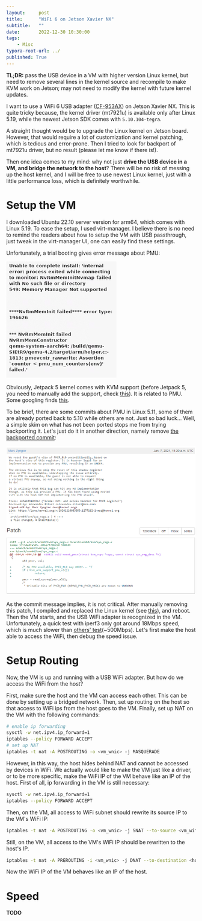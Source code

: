 ```yaml
---
layout:     post
title:      "WiFi 6 on Jetson Xavier NX"
subtitle:   ""
date:       2022-12-30 10:30:00
tags:
    - Misc
typora-root-url: ../
published: True
---
```


**TL;DR:** pass the USB device in a VM with higher version Linux kernel, but need to remove several lines in the kernel source and recompile to make KVM work on Jetson; may not need to modify the kernel with future kernel updates.

I want to use a WiFi 6 USB adapter ([CF-953AX](http://www.comfast.cn/index.php?m=content&c=index&a=show&catid=13&id=149)) on Jetson Xavier NX.
This is quite tricky because, the kernel driver (mt7921u) is available only after Linux 5.19, while the newest Jetson SDK comes with `5.10.104-tegra`.

A straight thought would be to upgrade the Linux kernel on Jetson board.
However, that would require a lot of customization and kernel patching, which is tedious and error-prone.
Then I tried to look for backport of mt7921u driver, but no result (please let me know if there is!).

Then one idea comes to my mind: why not just **drive the USB device in a VM, and bridge the network to the host**?
There will be no risk of messing up the host kernel, and I will be free to use newest Linux kernel, just with a little performance loss, which is definitely worthwhile.

# Setup the VM

I downloaded Ubuntu 22.10 server version for arm64, which comes with Linux 5.19.
To ease the setup, I used virt-manager.
I believe there is no need to remind the readers about how to setup the VM with USB passthrough, just tweak in the virt-manager UI, one can easily find these settings.

Unfortunately, a trial booting gives error message about PMU:

![kvm-pmu-error](/img/posts/kvm-pmu-error.png)

Obviously, Jetpack 5 kernel comes with KVM support (before Jetpack 5, you need to manually add the support, check [this](https://forums.developer.nvidia.com/t/guide-to-enable-kvm-on-the-xavier/119777)).
It is related to PMU.
Some googling finds [this](https://discuss.linuxcontainers.org/t/vms-do-not-start-on-lxd-4-10-4-11-on-aarch64-with-kernel-5-10/10227/7).

To be brief, there are some commits about PMU in Linux 5.11, some of them are already ported back to 5.10 while others are not.
Just so bad luck…
Well, a simple skim on what has not been ported stops me from trying backporting it.
Let's just do it in another direction, namely remove [the backported commit](https://patchwork.kernel.org/project/linux-arm-kernel/patch/20210107112101.2297944-2-maz@kernel.org/):

![kvm-patch](/img/posts/kvm-patch1.png)

As the commit message implies, it is not critical. After manually removing this patch, I compiled and replaced the Linux kernel (see [this](https://github.com/ShengliangD/shengliangd.github.io.git)), and reboot.
Then the VM starts, and the USB WiFi adapter is recognized in the VM.
Unfortunately, a quick test with iperf3 only got around 18Mbps speed, which is much slower than [others' test](https://github.com/morrownr/USB-WiFi/discussions/88)(~500Mbps).
Let's first make the host able to access the WiFi, then debug the speed issue.

# Setup Routing

Now, the VM is up and running with a USB WiFi adapter.
But how do we access the WiFi from the host?

First, make sure the host and the VM can access each other.
This can be done by setting up a bridged network.
Then, set up routing on the host so that access to WiFi ips from the host goes to the VM.
Finally, set up NAT on the VM with the following commands:

```bash
# enable ip forwarding
sysctl -w net.ipv4.ip_forward=1
iptables --policy FORWARD ACCEPT
# set up NAT
iptables -t nat -A POSTROUTING -o <vm_wnic> -j MASQUERADE
```

However, in this way, the host hides behind NAT and cannot be accessed by devices in WiFi.
We actually would like to make the VM just like a driver, or to be more specific, make the WiFi IP of the VM behave like an IP of the host.
First of all, ip forwarding in the VM is still necessary:
```bash
sysctl -w net.ipv4.ip_forward=1
iptables --policy FORWARD ACCEPT
```

Then, on the VM, all access to WiFi subnet should rewrite its source IP to the VM's WiFi IP:
```bash
iptables -t nat -A POSTROUTING -o <vm_wnic> -j SNAT --to-source <vm_wifi_ip>
```

Still, on the VM, all access to the VM's WiFi IP should be rewritten to the host's IP.
```bash
iptables -t nat -A PREROUTING -i <vm_wnic> -j DNAT --to-destination <host_ip>
```

Now the WiFi IP of the VM behaves like an IP of the host.

# Speed
**TODO**
